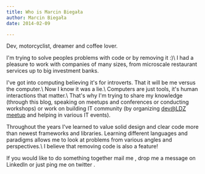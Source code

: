 ```yaml
---
title: Who is Marcin Biegała
author: Marcin Biegała
date: 2014-02-09

---
```


Dev, motorcyclist, dreamer and coffee lover.

I'm trying to solve peoples problems with code or by removing it :)\\
I had a pleasure to work with companies of many sizes, from microscale restaurant services up to big investment banks. 

I've got into computing believing it's for introverts. That it will be me versus the computer.\\
Now I know it was a lie.\\
Computers are just tools, it's human interactions that matter.\\
That's why I'm trying to share my knowledge (through this blog, speaking on meetups and conferences or conducting workshops) or work on building IT community (by organizing [dev@LDZ meetup](http://www.meetup.com/dev-LDZ/) and helping in various IT events).

Throughout the years I've learned to value solid design and clear code more than newest frameworks and libraries. Learning different languages and paradigms allows me to look at problems from various angles and perspectives.\\
I believe that removing code is also a feature!

If you would like to do something together mail me <a title='Mail' href='mailto:marcin@biegala.net'><span class='fa fa-envelope'></span></a>, drop me a message on LinkedIn <a title='LinkedIn' href='https://pl.linkedin.com/in/marcinbiegala'><span class='fa fa-linkedin'></span></a> or just ping me on twitter <a title='Twitter' href='https://twitter.com/Biegal'><span class='fa fa-twitter'></span></a>.